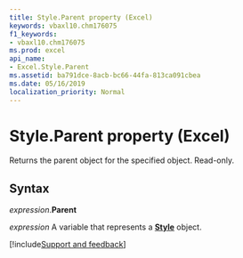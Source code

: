 ```yaml
---
title: Style.Parent property (Excel)
keywords: vbaxl10.chm176075
f1_keywords:
- vbaxl10.chm176075
ms.prod: excel
api_name:
- Excel.Style.Parent
ms.assetid: ba791dce-8acb-bc66-44fa-813ca091cbea
ms.date: 05/16/2019
localization_priority: Normal
---
```



# Style.Parent property (Excel)

Returns the parent object for the specified object. Read-only.


## Syntax

_expression_.**Parent**

_expression_ A variable that represents a **[Style](Excel.Style.md)** object.




[!include[Support and feedback](~/includes/feedback-boilerplate.md)]